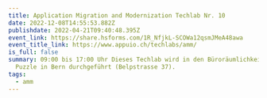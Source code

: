 ```yaml
---
title: Application Migration and Modernization Techlab Nr. 10
date: 2022-12-08T14:55:53.882Z
publishdate: 2022-04-21T09:40:48.395Z
event_link: https://share.hsforms.com/1R_NfjkL-SCOWa12qsmJMeA48awa
event_title_link: https://www.appuio.ch/techlabs/amm/
is_full: false
summary: 09:00 bis 17:00 Uhr Dieses Techlab wird in den Büroräumlichkeiten von
  Puzzle in Bern durchgeführt (Belpstrasse 37).
tags:
  - amm
---
```

